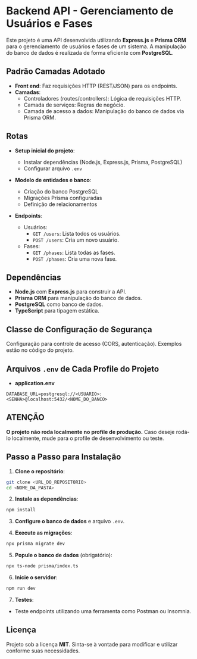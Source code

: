 # Backend API - Gerenciamento de Usuários e Fases

Este projeto é uma API desenvolvida utilizando **Express.js** e **Prisma ORM** para o gerenciamento de usuários e fases de um sistema. A manipulação do banco de dados é realizada de forma eficiente com **PostgreSQL**.

## Padrão Camadas Adotado

- **Front end**: Faz requisições HTTP (REST/JSON) para os endpoints.
- **Camadas**:
  - Controladores (routes/controllers): Lógica de requisições HTTP.
  - Camada de serviços: Regras de negócio.
  - Camada de acesso a dados: Manipulação do banco de dados via Prisma ORM.

## Rotas

- **Setup inicial do projeto**:
  - Instalar dependências (Node.js, Express.js, Prisma, PostgreSQL)
  - Configurar arquivo `.env`

- **Modelo de entidades e banco**:
  - Criação do banco PostgreSQL
  - Migrações Prisma configuradas
  - Definição de relacionamentos

- **Endpoints**:
  - Usuários:
    - `GET /users`: Lista todos os usuários.
    - `POST /users`: Cria um novo usuário.
  - Fases:
    - `GET /phases`: Lista todas as fases.
    - `POST /phases`: Cria uma nova fase.

## Dependências

- **Node.js** com **Express.js** para construir a API.
- **Prisma ORM** para manipulação do banco de dados.
- **PostgreSQL** como banco de dados.
- **TypeScript** para tipagem estática.

## Classe de Configuração de Segurança

Configuração para controle de acesso (CORS, autenticação). Exemplos estão no código do projeto.

## Arquivos `.env` de Cada Profile do Projeto

- **application.env**
```env
DATABASE_URL=postgresql://<USUARIO>:<SENHA>@localhost:5432/<NOME_DO_BANCO>
```

## ATENÇÃO

**O projeto não roda localmente no profile de produção.** Caso deseje rodá-lo localmente, mude para o profile de desenvolvimento ou teste.

## Passo a Passo para Instalação

1. **Clone o repositório**:
```bash
git clone <URL_DO_REPOSITORIO>
cd <NOME_DA_PASTA>
```

2. **Instale as dependências**:
```bash
npm install
```

3. **Configure o banco de dados** e arquivo `.env`.

4. **Execute as migrações**:
```bash
npx prisma migrate dev
```

5. **Popule o banco de dados** (obrigatório):
```bash
npx ts-node prisma/index.ts
```

6. **Inicie o servidor**:
```bash
npm run dev
```

7. **Testes**:
  - Teste endpoints utilizando uma ferramenta como Postman ou Insomnia.

## Licença

Projeto sob a licença **MIT**. Sinta-se à vontade para modificar e utilizar conforme suas necessidades.

